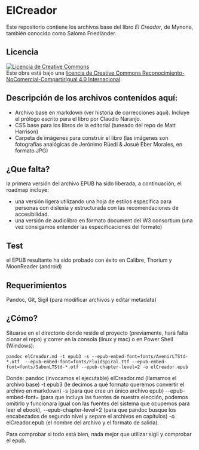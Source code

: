 # ElCreador

Este repositorio contiene los archivos base del libro _El Creador_, de Mynona, también conocido como Salomo Friedländer. 

## Licencia


<p class="licencia"> <a rel="license" href="http://creativecommons.org/licenses/by-nc-sa/4.0/"><img alt="Licencia de Creative Commons" style="border-width:0" src="https://i.creativecommons.org/l/by-nc-sa/4.0/88x31.png" /></a><br />Este obra está bajo una <a rel="license" href="http://creativecommons.org/licenses/by-nc-sa/4.0/">licencia de Creative Commons Reconocimiento-NoComercial-CompartirIgual 4.0 Internacional</a>.</p>

## Descripción de los archivos contenidos aquí:

- Archivo base en markdown (ver historia de correcciones aquí). Incluye el prólogo escrito para el libro por Claudio Naranjo.
- CSS base para los libros de la editorial (tuneado del repo de Matt Harrison)
- Carpeta de imágenes para construir el libro (las imágenes son fotografías analógicas de Jerónimo Rüedi & Josué Eber Morales, en formato JPG)

## ¿Que falta?

la primera versión del archivo EPUB ha sido liberada, a continuación, el roadmap incluye:

- una versión ligera utilizando una hoja de estilos específica para personas con dislexia y estructurada con las recomendaciones de accesibilidad.
- una versión de audiolibro en formato document del W3 consortium (una vez consigamos entender las especificaciones del formato)

## Test

el EPUB resultante ha sido probado con éxito en Calibre, Thorium y MoonReader (android)

## Requerimientos

Pandoc, Git, Sigil (para modificar archivos y editar metadata)

## ¿Cómo?

Situarse en el directorio donde reside el proyecto (previamente, hará falta clonar el repo) y correr en la consola (linux y mac) o en Power Shell (Windows):

````
pandoc elCreador.md -t epub3 -s --epub-embed-font=fonts/AvenirLTStd-*.otf  --epub-embed-font=fonts/FluidSpiral.ttf --epub-embed-font=fonts/SabonLTStd-*.otf --epub-chapter-level=2 -o elCreador.epub
````

Donde: pandoc (invocamos el ejecutable) elCreador.md (llamamos el archivo base) -t epub3 (le decimos a qué formato queremos convertir el archivo en markdown) -s (para que cree un único archivo epub) --epub-embed-font= (para que incluya las fuentes de nuestra elección, podemos omitirlo y funcionara igual con las fuentes del sistema que ocupemos para leer el ebook), --epub-chapter-level=2 (para que pandoc busque los encabezados de segundo nivel y separe el archivos en capítulos) -o elCreador.epub (el nombre del archivo y el formato de salida).

Para comprobar si todo está bien, nada mejor que utilizar sigil y comprobar el epub. 












